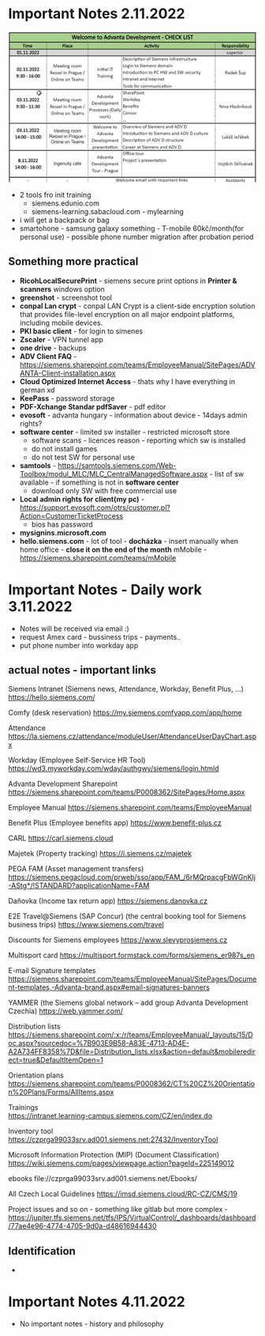 # Important Notes 2.11.2022
![alt text](img/program_training.png "Title")
 - 2 tools fro init training
    - siemens.edunio.com
    - siemens-learning.sabacloud.com - mylearning
 - i will get a backpack or bag
 - smartohone - samsung galaxy something - T-mobile 60kč/month(for personal use) - possible phone number migration after probation period

## Something more practical
 - __RicohLocalSecurePrint__ - siemens secure print options in __Printer & scanners__ windows option
 - __greenshot__ - screenshot tool
 - __conpal Lan crypt__ - conpal LAN Crypt is a client-side encryption solution that provides file-level encryption on all major endpoint platforms, including mobile devices.
 - __PKI basic client__ - for login to simenes
 - __Zscaler__ - VPN tunnel app
 - __one drive__ - backups 
 - __ADV Client FAQ__ - https://siemens.sharepoint.com/teams/EmployeeManual/SitePages/ADVANTA-Client-installation.aspx
 - __Cloud Optimized Internet Access__ - thats why I have everything in german xd
 - __KeePass__ - password storage
 - __PDF-Xchange Standar pdfSaver__ - pdf editor
 - __evosoft__ - advanta hungary - information about device - 14days admin rights?
 - __software center__ - limited sw installer - restricted microsoft store
    - software scans - licences reason - reporting which sw is installed
    - do not install games 
    - do not test SW for personal use
- __samtools__ - https://samtools.siemens.com/Web-Toolbox/modul_MLC/MLC_CentralManagedSoftware.aspx - list of sw available - if something is not in __software center__
    - download only SW with free commercial use
- __Local admin rights for client(my pc)__ - https://support.evosoft.com/otrs/customer.pl?Action=CustomerTicketProcess
    - bios has password
- __mysignins.microsoft.com__
- __hello.siemens.com__ - lot of tool - __docházka__ - insert manually when home office - __close it on the end of the month__
mMobile - https://siemens.sharepoint.com/teams/mMobile


# Important Notes - Daily work 3.11.2022
- Notes will be received via email :)
- request Amex card - bussiness trips - payments..
- put phone number into workday app
## actual notes - important links
Siemens Intranet (Siemens news, Attendance, Workday, Benefit Plus, ...) 
https://hello.siemens.com/ 

Comfy (desk reservation) 
https://my.siemens.comfyapp.com/app/home  

Attendance 
https://la.siemens.cz/attendance/moduleUser/AttendanceUserDayChart.aspx  
 
Workday (Employee Self-Service HR Tool) 
https://wd3.myworkday.com/wday/authgwy/siemens/login.htmld 
 
Advanta Development Sharepoint 
https://siemens.sharepoint.com/teams/P0008362/SitePages/Home.aspx 
 
Employee Manual 
https://siemens.sharepoint.com/teams/EmployeeManual 
 
Benefit Plus (Employee benefits app) 
https://www.benefit-plus.cz  
 
CARL
https://carl.siemens.cloud

Majetek (Property tracking) 
https://i.siemens.cz/majetek   
 
PEGA FAM (Asset management transfers) 
https://siemens.pegacloud.com/prweb/sso/app/FAM_/6rMQrpacgFbWGnKIj-AStg*/!STANDARD?applicationName=FAM 

Daňovka (Income tax return app) 
https://siemens.danovka.cz 

E2E Travel@Siemens (SAP Concur) (the central booking tool for Siemens business trips) 
https://www.siemens.com/travel  
 
Discounts for Siemens employees
https://www.slevyprosiemens.cz

Multisport card
https://multisport.formstack.com/forms/siemens_er987s_en

E-mail Signature templates 
https://siemens.sharepoint.com/teams/EmployeeManual/SitePages/Document-templates,-Advanta-brand.aspx#email-signatures-banners 
 
YAMMER (the Siemens global network – add group Advanta Development Czechia) 
https://web.yammer.com/  
 
Distribution lists 
https://siemens.sharepoint.com/:x:/r/teams/EmployeeManual/_layouts/15/Doc.aspx?sourcedoc=%7B903E9B58-A83E-4713-AD4E-A2A734FF8358%7D&file=Distribution_lists.xlsx&action=default&mobileredirect=true&DefaultItemOpen=1 
 
Orientation plans 
https://siemens.sharepoint.com/teams/P0008362/CT%20CZ%20Orientation%20Plans/Forms/AllItems.aspx 

Trainings  
https://intranet.learning-campus.siemens.com/CZ/en/index.do 
 
Inventory tool 
https://czprga99033srv.ad001.siemens.net:27432/InventoryTool  
 
Microsoft Information Protection (MIP) (Document Classification) 
https://wiki.siemens.com/pages/viewpage.action?pageId=225149012 
 
ebooks 
file://czprga99033srv.ad001.siemens.net/Ebooks/  
 
All Czech Local Guidelines 
https://imsd.siemens.cloud/RC-CZ/CMS/19 

Project issues and so on - something like gitlab but more complex -  https://jupiter.tfs.siemens.net/tfs/IPS/VirtualControl/_dashboards/dashboard/77ae4e96-4774-4705-9d0a-d48616944430

## Identification
- 

# Important Notes 4.11.2022
- No important notes - history and philosophy

